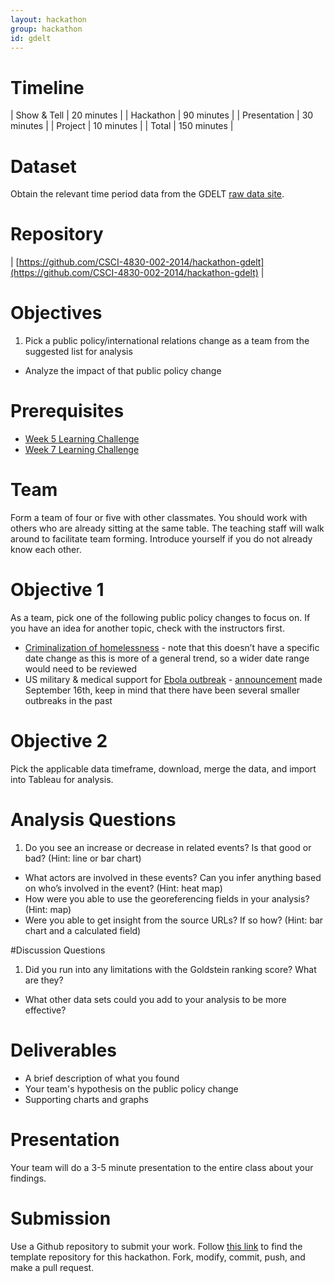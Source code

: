 ```yaml
---
layout: hackathon
group: hackathon
id: gdelt
---
```


# Timeline

| Show & Tell | 20 minutes |
| Hackathon | 90 minutes |
| Presentation | 30 minutes |
| Project | 10 minutes |
| Total | 150 minutes |

# Dataset

Obtain the relevant time period data from the GDELT [raw data site](http://data.gdeltproject.org/events/index.html).

# Repository

| [https://github.com/CSCI-4830-002-2014/hackathon-gdelt](https://github.com/CSCI-4830-002-2014/hackathon-gdelt) |

# Objectives

1. Pick a public policy/international relations change as a team from the suggested list for analysis
- Analyze the impact of that public policy change

# Prerequisites

* [Week 5 Learning Challenge](/challenges/5)
* [Week 7 Learning Challenge](/challenges/7)

# Team

Form a team of four or five with other classmates. You should work with others who are already sitting at the same table. The teaching staff will walk around to facilitate team forming. Introduce yourself if you do not already know each other.

# Objective 1

As a team, pick one of the following public policy changes to focus on. If you have an idea for another topic, check with the instructors first.
* [Criminalization of homelessness](http://nationalhomeless.org/issues/civil-rights/) - note that this doesn’t have a specific date change as this is more of a general trend, so a wider date range would need to be reviewed
* US military & medical support for [Ebola outbreak](http://www.nytimes.com/interactive/2014/07/31/world/africa/ebola-virus-outbreak-qa.html) - [announcement](http://www.nytimes.com/2014/09/17/world/africa/obama-urges-world-powers-to-bolster-ebola-response.html) made September 16th, keep in mind that there have been several smaller outbreaks in the past

# Objective 2

Pick the applicable data timeframe, download, merge the data, and import into Tableau for analysis.

# Analysis Questions
1. Do you see an increase or decrease in related events? Is that good or bad? (Hint: line or bar chart)
- What actors are involved in these events? Can you infer anything based on who’s involved in the event? (Hint: heat map)
- How were you able to use the georeferencing fields in your analysis? (Hint: map)
- Were you able to get insight from the source URLs? If so how? (Hint: bar chart and a calculated field)

#Discussion Questions
1. Did you run into any limitations with the Goldstein ranking score? What are they?
- What other data sets could you add to your analysis to be more effective?

# Deliverables

* A brief description of what you found
* Your team's hypothesis on the public policy change
* Supporting charts and graphs

# Presentation

Your team will do a 3-5 minute presentation to the entire class about your findings.

# Submission

Use a Github repository to submit your work. Follow [this link](https://github.com/CSCI-4830-002-2014/hackathon-gdelt) to find the template repository for this hackathon. Fork, modify, commit, push, and make a pull request.
